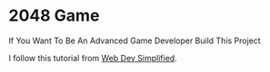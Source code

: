 # 2048 Game

If You Want To Be An Advanced Game Developer Build This Project

I follow this tutorial from [Web Dev Simplified](https://youtu.be/wOVEe9eawXc "If You Want To Be An Advanced Game Developer Build This Project").
